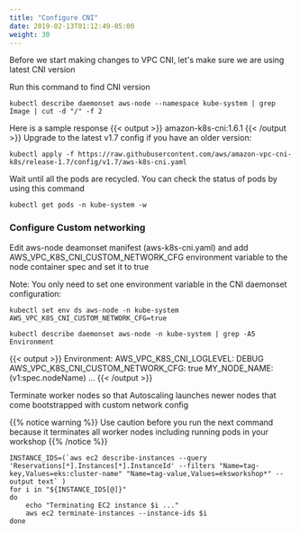 ```yaml
---
title: "Configure CNI"
date: 2019-02-13T01:12:49-05:00
weight: 30
---
```


Before we start making changes to VPC CNI, let's make sure we are using latest CNI version

Run this command to find CNI version

```
kubectl describe daemonset aws-node --namespace kube-system | grep Image | cut -d "/" -f 2
```
Here is a sample response
{{< output >}}
amazon-k8s-cni:1.6.1
{{< /output >}}
Upgrade to the latest v1.7 config if you have an older version:
```
kubectl apply -f https://raw.githubusercontent.com/aws/amazon-vpc-cni-k8s/release-1.7/config/v1.7/aws-k8s-cni.yaml
```
Wait until all the pods are recycled. You can check the status of pods by using this command
```
kubectl get pods -n kube-system -w
```
### Configure Custom networking

Edit aws-node deamonset manifest (aws-k8s-cni.yaml) and add AWS_VPC_K8S_CNI_CUSTOM_NETWORK_CFG environment variable to the node container spec and set it to true

Note: You only need to set one environment variable in the CNI daemonset configuration:
```
kubectl set env ds aws-node -n kube-system AWS_VPC_K8S_CNI_CUSTOM_NETWORK_CFG=true
```
```
kubectl describe daemonset aws-node -n kube-system | grep -A5 Environment
```
{{< output >}}
    Environment:
      AWS_VPC_K8S_CNI_LOGLEVEL:  	  DEBUG
      AWS_VPC_K8S_CNI_CUSTOM_NETWORK_CFG: true
      MY_NODE_NAME:               	  (v1:spec.nodeName)
...
{{< /output >}}

Terminate worker nodes so that Autoscaling launches newer nodes that come bootstrapped with custom network config

{{% notice warning %}}
Use caution before you run the next command because it terminates all worker nodes including running pods in your workshop
{{% /notice %}}

```
INSTANCE_IDS=(`aws ec2 describe-instances --query 'Reservations[*].Instances[*].InstanceId' --filters "Name=tag-key,Values=eks:cluster-name" "Name=tag-value,Values=eksworkshop*" --output text` )
for i in "${INSTANCE_IDS[@]}"
do
	echo "Terminating EC2 instance $i ..."
	aws ec2 terminate-instances --instance-ids $i
done
```
